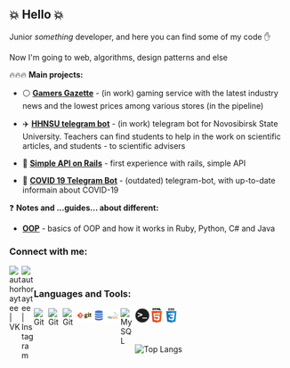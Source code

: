 
##  :boom: **Hello** :boom:

  

Junior *something* developer, and here you can find some of my code :hand:

  

Now I'm going to web, algorithms, design patterns and else

  

:fire::fire::fire: **Main projects:**

-  &#9898;  [**Gamers Gazette**](../../../gamers_gazette_new) - (in work) gaming service with the latest industry news and the lowest prices among various stores (in the pipeline) 

-  :airplane: [**HHNSU telegram bot**](../../../HHNSU) - (in work) telegram bot for Novosibirsk State University. Teachers can find students to help in the work on scientific articles, and students - to scientific advisers

-  🔴 [**Simple API on Rails**](../../../rails_junior_api) - first experience with rails, simple API

-  :pill: [**COVID 19 Telegram Bot**](../../../COVID-19-Telegram-Bot) - (outdated) telegram-bot, with up-to-date informain about COVID-19

:question: **Notes and ...guides... about different:**

-  [**OOP**](../../../OOP) - basics of OOP and how it works in Ruby, Python, C# and Java

 
###  Connect with me:

[<img align="left" alt="authoraytee | VK" width="22px" src="https://cdn.jsdelivr.net/npm/simple-icons@3.13.0/icons/vk.svg" />][vk]

[<img align="left" alt="authoraytee | Instagram" width="22px" src="https://cdn.jsdelivr.net/npm/simple-icons@3.13.0/icons/instagram.svg" />][instagram]

[vk]: https://vk.com/authoraytee
[instagram]: https://www.instagram.com/authoraytee/
  
  <br  />


###  Languages and Tools:
<img  align="left"  alt="Git"  width="26px"  src="https://cdn.jsdelivr.net/npm/simple-icons@3.13.0/icons/python.svg"  /><img  align="left"  alt="Git"  width="26px"  src="https://cdn.jsdelivr.net/npm/simple-icons@3.13.0/icons/django.svg"  /><img  align="left"  alt="Git"  width="26px"  src="https://cdn.jsdelivr.net/npm/simple-icons@3.13.0/icons/docker.svg"  /><img  align="left"  alt="Git"  width="26px"  src="https://raw.githubusercontent.com/github/explore/80688e429a7d4ef2fca1e82350fe8e3517d3494d/topics/git/git.png"  /><img  align="left"  alt="SQL"  width="26px"  src="https://raw.githubusercontent.com/github/explore/80688e429a7d4ef2fca1e82350fe8e3517d3494d/topics/sql/sql.png"  /><img  align="left"  alt="MySQL"  width="26px"  src="https://raw.githubusercontent.com/github/explore/80688e429a7d4ef2fca1e82350fe8e3517d3494d/topics/mysql/mysql.png"  /><img  align="left"  alt="MySQL"  width="26px"  src="https://cdn.jsdelivr.net/npm/simple-icons@3.13.0/icons/postgresql.svg"  /><img  align="left"  alt="Terminal"  width="26px"  src="https://raw.githubusercontent.com/github/explore/80688e429a7d4ef2fca1e82350fe8e3517d3494d/topics/terminal/terminal.png"  /><img  align="left"  alt="HTML5"  width="26px"  src="https://raw.githubusercontent.com/github/explore/80688e429a7d4ef2fca1e82350fe8e3517d3494d/topics/html/html.png"  /><img  align="left"  alt="CSS3"  width="26px"  src="https://raw.githubusercontent.com/github/explore/80688e429a7d4ef2fca1e82350fe8e3517d3494d/topics/css/css.png"  />

<br  />
<br  />
<br  />


![Top Langs](https://github-readme-stats.vercel.app/api/top-langs/?username=authoraytee&hide=GLSL,html,css,scss)
